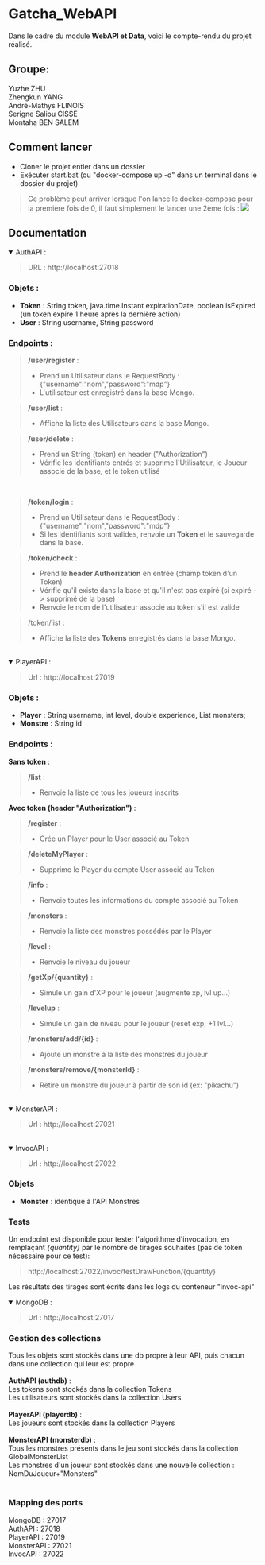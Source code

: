 # Gatcha_WebAPI

Dans le cadre du module **WebAPI et Data**, voici le compte-rendu du projet réalisé.

## Groupe:
Yuzhe ZHU<br>
Zhengkun YANG<br>
André-Mathys FLINOIS<br>
Serigne Saliou CISSE<br>
Montaha BEN SALEM<br>

## Comment lancer
- Cloner le projet entier dans un dossier<br>
- Exécuter start.bat (ou "docker-compose up -d" dans un terminal dans le dossier du projet)<br>
> Ce problème peut arriver lorsque l'on lance le docker-compose pour la première fois de 0, il faut simplement le lancer une 2ème fois :
> <img src="https://i.ibb.co/LP1LWCn/issue-pomxml.png">

## Documentation

<details open>
<summary> AuthAPI : </summary>

> URL : http://localhost:27018

### Objets :
- **Token** : String token, java.time.Instant expirationDate, boolean isExpired (un token expire 1 heure après la dernière action)
- **User** : String username, String password

### Endpoints :
> **/user/register** : <br>
> - Prend un Utilisateur dans le RequestBody : {"username":"nom","password":"mdp"}<br>
> - L'utilisateur est enregistré dans la base Mongo.<br>

> **/user/list** :
> - Affiche la liste des Utilisateurs dans la base Mongo.<br>

> **/user/delete** :
> - Prend un String (token) en header ("Authorization")
> - Vérifie les identifiants entrés et supprime l'Utilisateur, le Joueur associé de la base, et le token utilisé
<br>

> **/token/login** : <br>
> - Prend un Utilisateur dans le RequestBody : {"username":"nom","password":"mdp"}<br>
> - Si les identifiants sont valides, renvoie un **Token** et le sauvegarde dans la base.

> **/token/check** : <br>
> - Prend le **header Authorization** en entrée (champ token d'un Token)
> - Vérifie qu'il existe dans la base et qu'il n'est pas expiré (si expiré -> supprimé de la base)
> - Renvoie le nom de l'utilisateur associé au token s'il est valide

> /token/list : <br>
> - Affiche la liste des **Tokens** enregistrés dans la base Mongo.

</details>
<br>

<details open>
<summary> PlayerAPI : </summary>

> Url : http://localhost:27019

### Objets :
- **Player** : String username, int level, double experience, List<Monstre> monsters;
- **Monstre** : String id

### Endpoints :
**Sans token** :
> **/list** :
> - Renvoie la liste de tous les joueurs inscrits

**Avec token (header "Authorization")** :
> **/register** :
> - Crée un Player pour le User associé au Token

> **/deleteMyPlayer** :
> - Supprime le Player du compte User associé au Token

> **/info** :
> - Renvoie toutes les informations du compte associé au Token

> **/monsters** :
> - Renvoie la liste des monstres possédés par le Player

> **/level** :
> - Renvoie le niveau du joueur

> **/getXp/{quantity}** :
> - Simule un gain d'XP pour le joueur (augmente xp, lvl up...)

> **/levelup** :
> - Simule un gain de niveau pour le joueur (reset exp, +1 lvl...)

> **/monsters/add/{id}** : 
> - Ajoute un monstre à la liste des monstres du joueur

> **/monsters/remove/{monsterId}** :
> - Retire un monstre du joueur à partir de son id (ex: "pikachu")



</details>
<br>


<details open>
<summary> MonsterAPI : </summary>

> Url : http://localhost:27021

</details>
<br>

<details open>
<summary> InvocAPI : </summary>

> Url : http://localhost:27022

### Objets
- **Monster** : identique à l'API Monstres





### Tests
Un endpoint est disponible pour tester l'algorithme d'invocation, en remplaçant *{quantity}* par le nombre de tirages souhaités (pas de token nécessaire pour ce test):
> http://localhost:27022/invoc/testDrawFunction/{quantity}

Les résultats des tirages sont écrits dans les logs du conteneur "invoc-api"

</details>

<details open>
<summary> MongoDB : </summary>

> Url : http://localhost:27017

### Gestion des collections
Tous les objets sont stockés dans une db propre à leur API, puis chacun dans une collection qui leur est propre<br><br>
**AuthAPI (authdb)** : <br>
Les tokens sont stockés dans la collection Tokens<br>
Les utilisateurs sont stockés dans la collection Users<br>
<br>
**PlayerAPI (playerdb)** : <br>
Les joueurs sont stockés dans la collection Players<br>
<br>
**MonsterAPI (monsterdb)** : <br>
Tous les monstres présents dans le jeu sont stockés dans la collection GlobalMonsterList<br>
Les monstres d'un joueur sont stockés dans une nouvelle collection : NomDuJoueur+"Monsters"<br>
<br>


</details>

### Mapping des ports
MongoDB : 27017<br>
AuthAPI : 27018<br>
PlayerAPI : 27019<br>
MonsterAPI : 27021<br>
InvocAPI : 27022<br>





